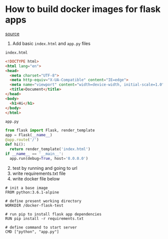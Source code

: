 # How to build docker images for flask apps
[source](https://www.youtube.com/watch?v=wrMJoKpK2mk)

1. Add basic `index.html` and `app.py` files

`index.html`
```html
<!DOCTYPE html>
<html lang="en">
<head>
  <meta charset="UTF-8">
  <meta http-equiv="X-UA-Compatible" content="IE=edge">
  <meta name="viewport" content="width=device-width, initial-scale=1.0">
  <title>Document</title>
</head>
<body>
  <h1>Hi</h1>
</body>
</html>
```

`app.py`
```python
from flask import Flask, render_template
app = Flask(__name__)
@app.route('/')
def hi():
  return render_template('index.html')
if __name__ == '__main__':
  app.run(debug=True, host='0.0.0.0')
```

2. test by running and going to url
3. write requirements.txt file
4. write docker file below

```docker
# init a base image
FROM python:3.6.1-alpine

# define present working directory
WORKDIR /docker-flask-test

# run pip to install flask app dependencies
RUN pip install -r requirements.txt

# define command to start server
CMD ["python", "app.py"]
```
